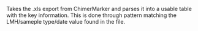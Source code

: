 Takes the .xls export from ChimerMarker and parses it into a usable table with the key information. This is done through pattern matching the LMH/sameple type/date value found in the file.

